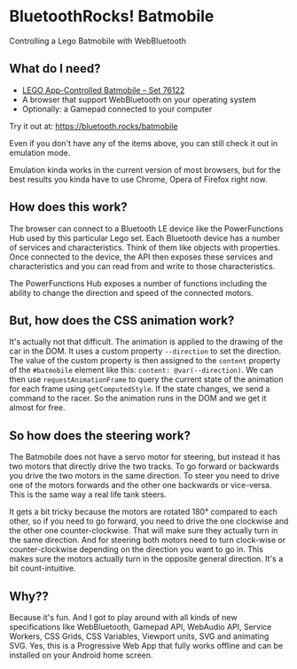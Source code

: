 # BluetoothRocks! Batmobile
Controlling a Lego Batmobile with WebBluetooth


## What do I need?

- [LEGO App-Controlled Batmobile – Set 76122](https://www.lego.com/en-us/themes/dc-superheroes/products/app-controlled-batmobile-76112)
- A browser that support WebBluetooth on your operating system
- Optionally: a Gamepad connected to your computer

Try it out at: https://bluetooth.rocks/batmobile

Even if you don't have any of the items above, you can still check it out in emulation mode. 

Emulation kinda works in the current version of most browsers, but for the best results you kinda have to use Chrome, Opera of Firefox right now.


## How does this work?

The browser can connect to a Bluetooth LE device like the PowerFunctions Hub used by this particular Lego set. Each Bluetooth device has a number of services and characteristics. Think of them like objects with properties. Once connected to the device, the API then exposes these services and characteristics and you can read from and write to those characteristics. 

The PowerFunctions Hub exposes a number of functions including the ability to change the direction and speed of the connected motors.

## But, how does the CSS animation work?

It's actually not that difficult. The animation is applied to the drawing of the car in the DOM. It uses a custom property `--direction` to set the direction. The value of the custom property is then assigned to the `content` property of the `#batmobile` element like this: `content: @var(--direction)`. We can then use `requestAnimationFrame` to query the current state of the animation for each frame using `getComputedStyle`. If the state changes, we send a command to the racer. So the animation runs in the DOM and we get it almost for free.

## So how does the steering work?

The Batmobile does not have a servo motor for steering, but instead it has two motors that directly drive the two tracks. To go forward or backwards you drive the two motors in the same direction. To steer you need to drive one of the motors forwards and the other one backwards or vice-versa. This is the same way a real life tank steers.

It gets a bit tricky because the motors are rotated 180° compared to each other, so if you need to go forward, you need to drive the one clockwise and the other one counter-clockwise. That will make sure they actually turn in the same direction. And for steering both motors need to turn clock-wise or counter-clockwise depending on the direction you want to go in. This makes sure the motors actually turn in the opposite general direction. It's a bit count-intuitive.

## Why??

Because it's fun. And I got to play around with all kinds of new specifications like WebBluetooth, Gamepad API, WebAudio API, Service Workers, CSS Grids, CSS Variables, Viewport units, SVG and animating SVG. Yes, this is a Progressive Web App that fully works offline and can be installed on your Android home screen.
